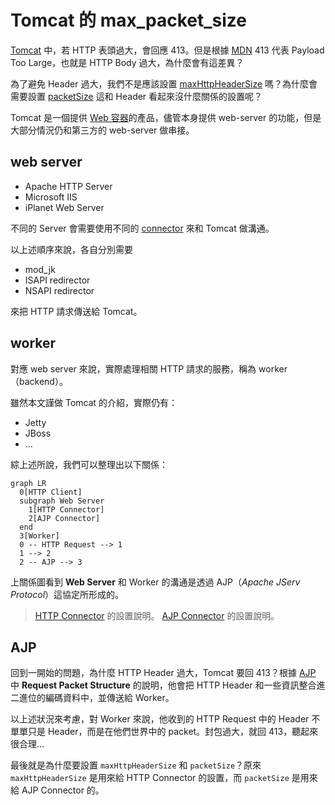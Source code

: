 # Tomcat 的 max_packet_size

[Tomcat](https://tomcat.apache.org/index.html) 中，若 HTTP 表頭過大，會回應 413。但是根據 [MDN](https://developer.mozilla.org/en-US/docs/Web/HTTP/Status/413) 413 代表 Payload Too Large，也就是 HTTP Body 過大，為什麼會有這差異？

為了避免 Header 過大，我們不是應該設置 [maxHttpHeaderSize](https://tomcat.apache.org/tomcat-7.0-doc/config/http.html) 嗎？為什麼會需要設置 [packetSize](https://tomcat.apache.org/tomcat-7.0-doc/config/ajp.html) 這和 Header 看起來沒什麼關係的設置呢？

Tomcat 是一個提供 [Web 容器](https://zh.wikipedia.org/wiki/Java_Servlet)的產品，儘管本身提供 web-server 的功能，但是大部分情況仍和第三方的 web-server 做串接。

## web server

- Apache HTTP Server
- Microsoft IIS
- iPlanet Web Server

不同的 Server 會需要使用不同的 [connector](https://tomcat.apache.org/connectors-doc/index.html) 來和 Tomcat 做溝通。

以上述順序來說，各自分別需要

- mod_jk
- ISAPI redirector
- NSAPI redirector

來把 HTTP 請求傳送給 Tomcat。

## worker

對應 web server 來說，實際處理相關 HTTP 請求的服務，稱為 worker（backend）。

雖然本文謹做 Tomcat 的介紹，實際仍有：

- Jetty
- JBoss
- ...

綜上述所說，我們可以整理出以下關係：

```mermaid
graph LR
  0[HTTP Client]
  subgraph Web Server
    1[HTTP Connector]
    2[AJP Connector]
  end
  3[Worker]
  0 -- HTTP Request --> 1
  1 --> 2
  2 -- AJP --> 3
```

上關係圖看到 **Web Server** 和 Worker 的溝通是透過 AJP（_Apache JServ Protocol_）這協定所形成的。

> [HTTP Connector](https://tomcat.apache.org/tomcat-7.0-doc/config/http.html) 的設置說明。
> [AJP Connector](https://tomcat.apache.org/tomcat-7.0-doc/config/ajp.html) 的設置說明。

## AJP

回到一開始的問題，為什麼 HTTP Header 過大，Tomcat 要回 413？根據 [AJP](https://tomcat.apache.org/connectors-doc/ajp/ajpv13a.html) 中 **Request Packet Structure** 的說明，他會把 HTTP Header 和一些資訊整合進二進位的編碼資料中，並傳送給 Worker。

以上述狀況來考慮，對 Worker 來說，他收到的 HTTP Request 中的 Header 不單單只是 Header，而是在他們世界中的 packet。封包過大，就回 413，聽起來很合理...

最後就是為什麼要設置 `maxHttpHeaderSize` 和 `packetSize`？原來 `maxHttpHeaderSize` 是用來給 HTTP Connector 的設置，而 `packetSize` 是用來給 AJP Connector 的。
